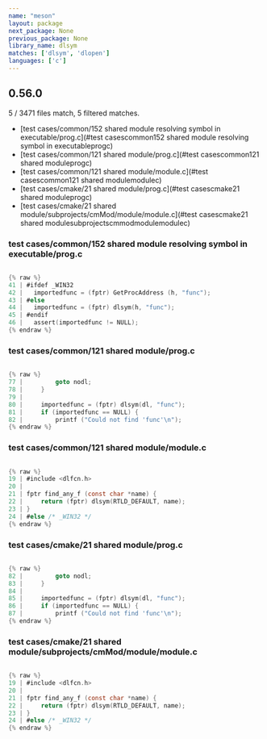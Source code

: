 ```yaml
---
name: "meson"
layout: package
next_package: None
previous_package: None
library_name: dlsym
matches: ['dlsym', 'dlopen']
languages: ['c']
---
```

## 0.56.0
5 / 3471 files match, 5 filtered matches.

 - [test cases/common/152 shared module resolving symbol in executable/prog.c](#test casescommon152 shared module resolving symbol in executableprogc)
 - [test cases/common/121 shared module/prog.c](#test casescommon121 shared moduleprogc)
 - [test cases/common/121 shared module/module.c](#test casescommon121 shared modulemodulec)
 - [test cases/cmake/21 shared module/prog.c](#test casescmake21 shared moduleprogc)
 - [test cases/cmake/21 shared module/subprojects/cmMod/module/module.c](#test casescmake21 shared modulesubprojectscmmodmodulemodulec)

### test cases/common/152 shared module resolving symbol in executable/prog.c

```c

{% raw %}
41 | #ifdef _WIN32
42 |   importedfunc = (fptr) GetProcAddress (h, "func");
43 | #else
44 |   importedfunc = (fptr) dlsym(h, "func");
45 | #endif
46 |   assert(importedfunc != NULL);
{% endraw %}

```
### test cases/common/121 shared module/prog.c

```c

{% raw %}
77 |         goto nodl;
78 |     }
79 | 
80 |     importedfunc = (fptr) dlsym(dl, "func");
81 |     if (importedfunc == NULL) {
82 |         printf ("Could not find 'func'\n");
{% endraw %}

```
### test cases/common/121 shared module/module.c

```c

{% raw %}
19 | #include <dlfcn.h>
20 | 
21 | fptr find_any_f (const char *name) {
22 |     return (fptr) dlsym(RTLD_DEFAULT, name);
23 | }
24 | #else /* _WIN32 */
{% endraw %}

```
### test cases/cmake/21 shared module/prog.c

```c

{% raw %}
82 |         goto nodl;
83 |     }
84 | 
85 |     importedfunc = (fptr) dlsym(dl, "func");
86 |     if (importedfunc == NULL) {
87 |         printf ("Could not find 'func'\n");
{% endraw %}

```
### test cases/cmake/21 shared module/subprojects/cmMod/module/module.c

```c

{% raw %}
19 | #include <dlfcn.h>
20 | 
21 | fptr find_any_f (const char *name) {
22 |     return (fptr) dlsym(RTLD_DEFAULT, name);
23 | }
24 | #else /* _WIN32 */
{% endraw %}

```